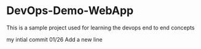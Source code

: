 # DevOps-Demo-WebApp
This is a sample project used for learning the devops end to end concepts

my intial commit 01/26
Add a new line
